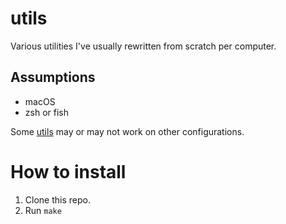 # utils

Various utilities I've usually rewritten from scratch per computer.

## Assumptions

* macOS
* zsh or fish

Some [utils](./bin) may or may not work on other configurations.

# How to install

1. Clone this repo.
2. Run `make`
